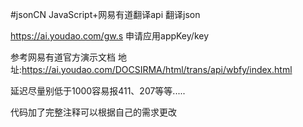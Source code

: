 #jsonCN
JavaScript+网易有道翻译api 翻译json

https://ai.youdao.com/gw.s   申请应用appKey/key

参考网易有道官方演示文档 地址:https://ai.youdao.com/DOCSIRMA/html/trans/api/wbfy/index.html

延迟尽量别低于1000容易报411、207等等.....

代码加了完整注释可以根据自己的需求更改
